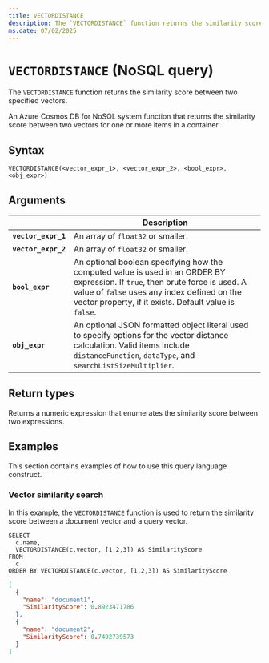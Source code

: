 ```yaml
---
title: VECTORDISTANCE
description: The `VECTORDISTANCE` function returns the similarity score between two specified vectors.
ms.date: 07/02/2025
---
```


# `VECTORDISTANCE` (NoSQL query)

The `VECTORDISTANCE` function returns the similarity score between two specified vectors.

An Azure Cosmos DB for NoSQL system function that returns the similarity score between two vectors for one or more items in a container.

## Syntax

```nosql
VECTORDISTANCE(<vector_expr_1>, <vector_expr_2>, <bool_expr>, <obj_expr>)
```

## Arguments

| | Description |
| --- | --- |
| **`vector_expr_1`** | An array of `float32` or smaller. |
| **`vector_expr_2`** | An array of `float32` or smaller. |
| **`bool_expr`** | An optional boolean specifying how the computed value is used in an ORDER BY expression. If `true`, then brute force is used. A value of `false` uses any index defined on the vector property, if it exists. Default value is `false`. |
| **`obj_expr`** | An optional JSON formatted object literal used to specify options for the vector distance calculation. Valid items include `distanceFunction`, `dataType`, and `searchListSizeMultiplier`. |

## Return types

Returns a numeric expression that enumerates the similarity score between two expressions.

## Examples

This section contains examples of how to use this query language construct.

### Vector similarity search

In this example, the `VECTORDISTANCE` function is used to return the similarity score between a document vector and a query vector.

```nosql
SELECT
  c.name,
  VECTORDISTANCE(c.vector, [1,2,3]) AS SimilarityScore 
FROM
  c
ORDER BY VECTORDISTANCE(c.vector, [1,2,3]) AS SimilarityScore
```

```json
[
  {
    "name": "document1",
    "SimilarityScore": 0.8923471786
  },
  {
    "name": "document2",
    "SimilarityScore": 0.7492739573
  }
]
```
